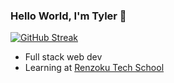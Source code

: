 ### Hello World, I'm Tyler 👋

[![GitHub Streak](https://streak-stats.demolab.com?user=tylerkibble&theme=tokyonight&hide_border=true&date_format=M%20j%5B%2C%20Y%5D&mode=weekly&ring=E7321A9A&fire=1E41DD)](https://git.io/streak-stats)

  - Full stack web dev
  - Learning at [Renzoku Tech School](https://www.renzoku.dev/)
